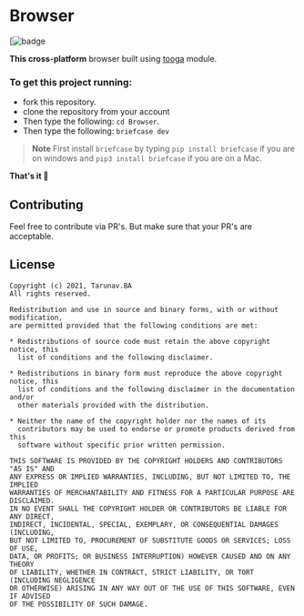 # Browser

[![badge](https://img.shields.io/github/languages/top/TarunavBA/Browser?style=for-the-badge)

**This cross-platform** browser built using [tooga](https://beeware.org/project/projects/libraries/toga/) module. 

### To get this project running:

- fork this repository.
- clone the repository from your account
- Then type the following: `cd Browser`.
- Then type the following: `briefcase dev`
> **Note** First install `briefcase` by typing `pip install briefcase` if you are on windows and `pip3 install briefcase` if you are on a Mac.

**That's it :partying_face:**

## Contributing

Feel free to contribute via PR's. But make sure that your PR's are acceptable.
## License 
```
Copyright (c) 2021, Tarunav.BA
All rights reserved.

Redistribution and use in source and binary forms, with or without modification,
are permitted provided that the following conditions are met:

* Redistributions of source code must retain the above copyright notice, this
  list of conditions and the following disclaimer.

* Redistributions in binary form must reproduce the above copyright notice, this
  list of conditions and the following disclaimer in the documentation and/or
  other materials provided with the distribution.

* Neither the name of the copyright holder nor the names of its
  contributors may be used to endorse or promote products derived from this
  software without specific prior written permission.

THIS SOFTWARE IS PROVIDED BY THE COPYRIGHT HOLDERS AND CONTRIBUTORS "AS IS" AND
ANY EXPRESS OR IMPLIED WARRANTIES, INCLUDING, BUT NOT LIMITED TO, THE IMPLIED
WARRANTIES OF MERCHANTABILITY AND FITNESS FOR A PARTICULAR PURPOSE ARE DISCLAIMED.
IN NO EVENT SHALL THE COPYRIGHT HOLDER OR CONTRIBUTORS BE LIABLE FOR ANY DIRECT,
INDIRECT, INCIDENTAL, SPECIAL, EXEMPLARY, OR CONSEQUENTIAL DAMAGES (INCLUDING,
BUT NOT LIMITED TO, PROCUREMENT OF SUBSTITUTE GOODS OR SERVICES; LOSS OF USE,
DATA, OR PROFITS; OR BUSINESS INTERRUPTION) HOWEVER CAUSED AND ON ANY THEORY
OF LIABILITY, WHETHER IN CONTRACT, STRICT LIABILITY, OR TORT (INCLUDING NEGLIGENCE
OR OTHERWISE) ARISING IN ANY WAY OUT OF THE USE OF THIS SOFTWARE, EVEN IF ADVISED
OF THE POSSIBILITY OF SUCH DAMAGE.
```
